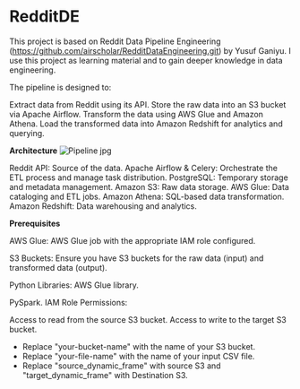 # RedditDE
This project is based on Reddit Data Pipeline Engineering (https://github.com/airscholar/RedditDataEngineering.git) by Yusuf Ganiyu.
I use this project as learning material and to gain deeper knowledge in data engineering.

The pipeline is designed to:

Extract data from Reddit using its API.
Store the raw data into an S3 bucket via Apache Airflow.
Transform the data using AWS Glue and Amazon Athena.
Load the transformed data into Amazon Redshift for analytics and querying.

**Architecture**
![Pipeline jpg](https://github.com/user-attachments/assets/5427b2db-755b-4b2d-b9ae-8a168d411e08)

Reddit API: Source of the data.
Apache Airflow & Celery: Orchestrate the ETL process and manage task distribution.
PostgreSQL: Temporary storage and metadata management.
Amazon S3: Raw data storage.
AWS Glue: Data cataloging and ETL jobs.
Amazon Athena: SQL-based data transformation.
Amazon Redshift: Data warehousing and analytics.

**Prerequisites**

AWS Glue:
AWS Glue job with the appropriate IAM role configured.

S3 Buckets:
Ensure you have S3 buckets for the raw data (input) and transformed data (output).

Python Libraries:
AWS Glue library.

PySpark.
IAM Role Permissions:

Access to read from the source S3 bucket.
Access to write to the target S3 bucket.

- Replace "your-bucket-name" with the name of your S3 bucket.
- Replace "your-file-name" with the name of your input CSV file.
- Replace "source_dynamic_frame" with source S3 and "target_dynamic_frame" with Destination S3.

